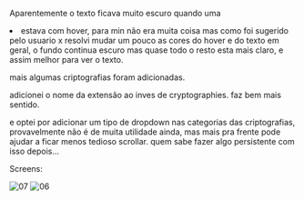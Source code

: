 Aparentemente o texto ficava muito escuro quando uma <li> estava com hover, para min não era muita coisa mas como foi sugerido pelo usuario x resolvi mudar um pouco as cores do hover e do texto em geral, o fundo continua escuro mas quase todo o resto esta mais claro, e assim melhor para ver o texto.

mais algumas criptografias foram adicionadas.

adicionei o nome da extensão ao inves de cryptographies. faz bem mais sentido.

e optei por adicionar um tipo de dropdown nas categorias das criptografias, provavelmente não é de muita utilidade ainda, mas mais pra frente pode ajudar a ficar menos tedioso scrollar.
quem sabe fazer algo persistente com isso depois... 

Screens:

![07](https://cloud.githubusercontent.com/assets/18449661/24208976/c051d338-0f03-11e7-93a7-5569e3e2ae1e.png)
![06](https://cloud.githubusercontent.com/assets/18449661/24208977/c05647f6-0f03-11e7-8537-d9bf7d3ca792.png)
